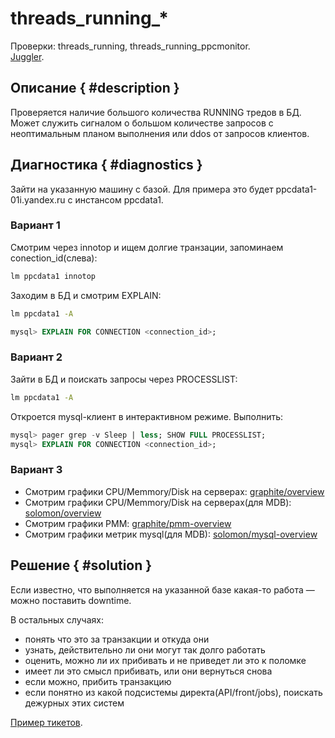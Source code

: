 # threads_running_*
Проверки: threads_running, threads_running_ppcmonitor.  
[Juggler](https://juggler.yandex-team.ru/aggregate_checks/?query=(host%3Ddirect.prod_ppcdata%7Chost%3Ddirect.prod_mysql)%26service%3Dthreads_running*).


## Описание { #description }
Проверяется наличие большого количества RUNNING тредов в БД. Может служить сигналом о большом количестве запросов с неоптимальным планом выполнения или ddos от запросов клиентов.


## Диагностика { #diagnostics }
Зайти на указанную машину с базой. Для примера это будет ppcdata1-01i.yandex.ru с инстансом ppcdata1.

### Вариант 1
Смотрим через innotop и ищем долгие транзации, запоминаем conection_id(слева):
```sh
lm ppcdata1 innotop
```
Заходим в БД и смотрим EXPLAIN:
```sh
lm ppcdata1 -A
```
```sql
mysql> EXPLAIN FOR CONNECTION <connection_id>;
```

### Вариант 2
Зайти в БД и поискать запросы через PROCESSLIST:
```sh
lm ppcdata1 -A
```
Откроется mysql-клиент в интерактивном режиме. Выполнить:
```sql
mysql> pager grep -v Sleep | less; SHOW FULL PROCESSLIST;
mysql> EXPLAIN FOR CONNECTION <connection_id>;
```

### Вариант 3
- Смотрим графики CPU/Memmory/Disk на серверах: [graphite/overview](https://ppcgraphite.yandex.ru/grafana/dashboard/db/common-systems-per-host?orgId=1)
- Смотрим графики CPU/Memmory/Disk на серверах(для MDB): [solomon/overview](https://solomon.yandex-team.ru/?cluster=internal-mdb_dom0&dc=by_cid_container&host=by_cid_container&project=internal-mdb&service=dom0&dashboard=internal-mdb-porto-instance&l.container=man-9uld86zjwpre3gwh.db.yandex.net&b=1h&e=)
- Смотрим графики PMM: [graphite/pmm-overview](https://ppcgraphite.yandex.ru/grafana/dashboard/db/pmm-mysql-overview?orgId=1)
- Смотрим графики метрик mysql(для MDB): [solomon/mysql-overview](https://solomon.yandex-team.ru/?project=internal-mdb&cluster=mdb_mdb2ktk8f8nilm6c8b8i&service=mdb&host=*&graph=auto&stack=false&dc=by_host&hideNoData=true&b=7d&e=&l.sensor=mysql_Threads_connected)

## Решение { #solution }
Если известно, что выполняется на указанной базе какая-то работа — можно поставить downtime.

В остальных случаях:
- понять что это за транзакции и откуда они
- узнать, действительно ли они могут так долго работать
- оценить, можно ли их прибивать и не приведет ли это к поломке
- имеет ли это смысл прибивать, или они вернуться снова
- если можно, прибить транзакцию
- если понятно из какой подсистемы директа(API/front/jobs), поискать дежурных этих систем

[Пример тикетов](https://st.yandex-team.ru/DIRECT-131612).
